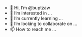- 👋 Hi, I’m @buptzaw
- 👀 I’m interested in ...
- 🌱 I’m currently learning ...
- 💞️ I’m looking to collaborate on ...
- 📫 How to reach me ...

<!---
buptzaw/buptzaw is a ✨ special ✨ repository because its `README.md` (this file) appears on your GitHub profile.
You can click the Preview link to take a look at your changes.
--->
